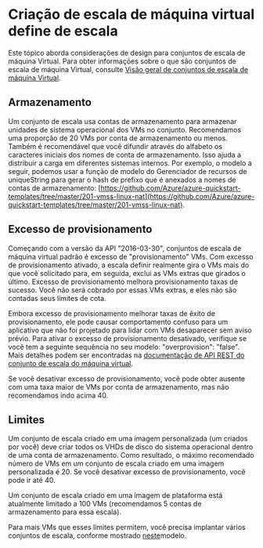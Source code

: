 <properties
    pageTitle="Criação de escala de máquina Virtual define para escala | Microsoft Azure"
    description="Saiba mais sobre como criar seus conjuntos de escala de máquina Virtual de escala"
    keywords="computador de virtual Linux, escala de máquina virtual define" 
    services="virtual-machine-scale-sets"
    documentationCenter=""
    authors="gatneil"
    manager="madhana"
    editor="tysonn"
    tags="azure-resource-manager" />

<tags
    ms.service="virtual-machine-scale-sets"
    ms.workload="na"
    ms.tgt_pltfrm="vm-linux"
    ms.devlang="na"
    ms.topic="article"
    ms.date="07/28/2016"
    ms.author="gatneil"/>

# <a name="designing-vm-scale-sets-for-scale"></a>Criação de escala de máquina virtual define de escala

Este tópico aborda considerações de design para conjuntos de escala de máquina Virtual. Para obter informações sobre o que são conjuntos de escala de máquina Virtual, consulte [Visão geral de conjuntos de escala de máquina Virtual](virtual-machine-scale-sets-overview.md).


## <a name="storage"></a>Armazenamento

Um conjunto de escala usa contas de armazenamento para armazenar unidades de sistema operacional dos VMs no conjunto. Recomendamos uma proporção de 20 VMs por conta de armazenamento ou menos. Também é recomendável que você difundir através do alfabeto os caracteres iniciais dos nomes de conta de armazenamento. Isso ajuda a distribuir a carga em diferentes sistemas internos. Por exemplo, o modelo a seguir, podemos usar a função de modelo do Gerenciador de recursos de uniqueString para gerar o hash de prefixo que é anexados a nomes de contas de armazenamento: [https://github.com/Azure/azure-quickstart-templates/tree/master/201-vmss-linux-nat](https://github.com/Azure/azure-quickstart-templates/tree/master/201-vmss-linux-nat).


## <a name="overprovisioning"></a>Excesso de provisionamento

Começando com a versão da API "2016-03-30", conjuntos de escala de máquina virtual padrão é excesso de "provisionamento" VMs. Com excesso de provisionamento ativado, a escala definir realmente gira o VMs mais do que você solicitado para, em seguida, exclui as VMs extras que girados o último. Excesso de provisionamento melhora provisionamento taxas de sucesso. Você não será cobrado por essas VMs extras, e eles não são contadas seus limites de cota.

Embora excesso de provisionamento melhorar taxas de êxito de provisionamento, ele pode causar comportamento confuso para um aplicativo que não foi projetado para lidar com VMs desaparecer sem aviso prévio. Para ativar o excesso de provisionamento desativado, verifique se você tem a seguinte sequência no seu modelo: "overprovision": "false". Mais detalhes podem ser encontradas na [documentação de API REST do conjunto de escala do máquina virtual](https://msdn.microsoft.com/library/azure/mt589035.aspx).

Se você desativar excesso de provisionamento, você pode obter ausente com uma taxa maior de VMs por conta de armazenamento, mas não recomendamos indo acima 40.


## <a name="limits"></a>Limites
Um conjunto de escala criado em uma imagem personalizada (um criados por você) deve criar todos os VHDs de disco do sistema operacional dentro de uma conta de armazenamento. Como resultado, o máximo recomendado número de VMs em um conjunto de escala criado em uma imagem personalizada é 20. Se você desativar excesso de provisionamento, você pode ir até 40.

Um conjunto de escala criado em uma imagem de plataforma está atualmente limitado a 100 VMs (recomendamos 5 contas de armazenamento para essa escala).

Para mais VMs que esses limites permitem, você precisa implantar vários conjuntos de escala, conforme mostrado [neste](https://github.com/Azure/azure-quickstart-templates/tree/master/301-custom-images-at-scale)modelo.